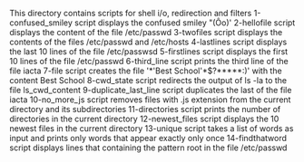 This directory contains scripts for shell i/o, redirection and filters
1-confused_smiley script displays the confused smiley "(Ôo)'
2-hellofile script displays the content of the file /etc/passwd
3-twofiles script displays the contents of the files /etc/passwd and /etc/hosts
4-lastlines script displays the last 10 lines of the file /etc/passwsd
5-firstlines script displays the first 10 lines of the file /etc/passwd
6-third_line script prints the third line of the file iacta
7-file script creates the file '\*\'Best School\'\*$\?\*\*\*\*\*:)' with the content Best School
8-cwd_state script redirects the output of ls -la to the file ls_cwd_content
9-duplicate_last_line script duplicates the last of the file iacta
10-no_more_js script removes files with .js extension from the current directory and its subdirectories
11-directories script prints the number of directories in the current directory
12-newest_files script displays the 10 newest files in the current directory
13-unique script takes a list of words as input and prints only words that appear exactly only once
14-findthatword script displays lines that containing the pattern root in the file /etc/passwd
